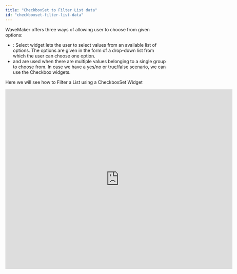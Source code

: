 ```yaml
---
title: "CheckboxSet to Filter List data"
id: "checkboxset-filter-list-data"
---
```


WaveMaker offers three ways of allowing user to choose from given options:

- : Select widget lets the user to select values from an available list of options. The options are given in the form of a drop-down list from which the user can choose one option.
- and are used when there are multiple values belonging to a single group to choose from. In case we have a yes/no or true/false scenario, we can use the Checkbox widgets.

Here we will see how to Filter a List using a CheckboxSet Widget

<iframe width="708" height="560" src="https://docs.google.com/presentation/d/e/2PACX-1vS4UTa89bwxJ-hkJJTEqMVQmwux1zrIWIYpYWmwXrcX2FwByMq0RWT6Oe5HYmIVhuPLwJyUhcyHyj1R/embed?start=false&amp;loop=false&amp;delayms=3000" frameborder="0" allowfullscreen="allowfullscreen" mozallowfullscreen="mozallowfullscreen" webkitallowfullscreen="webkitallowfullscreen"></iframe>
